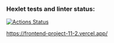### Hexlet tests and linter status:
[![Actions Status](https://github.com/ibanb/frontend-project-11/workflows/hexlet-check/badge.svg)](https://github.com/ibanb/frontend-project-11/actions)

https://frontend-project-11-2.vercel.app/